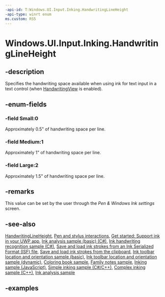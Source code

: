 ```yaml
---
-api-id: T:Windows.UI.Input.Inking.HandwritingLineHeight
-api-type: winrt enum
ms.custom: RS5
---
```


<!-- Enumeration syntax.
public enum HandwritingLineHeight : int 
-->

# Windows.UI.Input.Inking.HandwritingLineHeight

## -description

Specifies the handwriting space available when using ink for text input in a text control (when [HandwritingView](..\windows.ui.xaml.controls\handwritingview.md) is enabled).

## -enum-fields

### -field Small:0

Approximately 0.5" of handwriting space per line.

### -field Medium:1

Approximately 1" of handwriting space per line.

### -field Large:2

Approximately 1.5" of handwriting space per line.

## -remarks

This value can be set by the user through the *Pen & Windows Ink settings* screen.

## -see-also

[HandwritingLineHeight](penandinksettings_handwritinglineheight.md), 
[Pen and stylus interactions](http://msdn.microsoft.com/library/3da4f2d2-5405-42a1-9ed9-3a87bcd84c43), [Get started: Support ink in your UWP app](https://docs.microsoft.com/windows/uwp/get-started/ink-walkthrough), [Ink analysis sample (basic) (C#)](https://github.com/MicrosoftDocs/windows-topic-specific-samples/archive/uwp-ink-analysis-basic.zip), [Ink handwriting recognition sample (C#)](https://github.com/MicrosoftDocs/windows-topic-specific-samples/archive/uwp-ink-handwriting-reco.zip), [Save and load ink strokes from an Ink Serialized Format (ISF) file](https://github.com/MicrosoftDocs/windows-topic-specific-samples/archive/uwp-ink-store.zip), [Save and load ink strokes from the clipboard](https://github.com/MicrosoftDocs/windows-topic-specific-samples/archive/uwp-ink-store-clipboard.zip), [Ink toolbar location and orientation sample (basic)](https://github.com/MicrosoftDocs/windows-topic-specific-samples/archive/uwp-ink-toolbar-handedness.zip), [Ink toolbar location and orientation sample (dynamic)](https://github.com/MicrosoftDocs/windows-topic-specific-samples/archive/uwp-ink-toolbar-handedness-dynamic.zip), [Coloring book sample](https://aka.ms/cpubsample-coloringbook), [Family notes sample](https://aka.ms/cpubsample-familynotessample), [Inking sample (JavaScript)](https://github.com/Microsoft/Windows-universal-samples/tree/master/Samples/Ink), [Simple inking sample (C#/C++)](https://github.com/Microsoft/Windows-universal-samples/tree/master/Samples/SimpleInk), [Complex inking sample (C++)](https://github.com/Microsoft/Windows-universal-samples/tree/master/Samples/ComplexInk), [Ink analysis sample](https://github.com/Microsoft/Windows-universal-samples/tree/master/Samples/InkAnalysis)



## -examples
